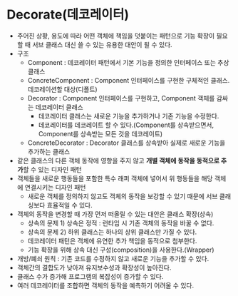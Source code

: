 # Decorate(데코레이터)

-   주어진 상황, 용도에 따라 어떤 객체에 책임을 덧붙이는 패턴으로 기능 확장이 필요할 때 서브 클래스 대신 쓸 수 있는 유용한 대안이 될 수 있다.
-   구조
    -   Component : 데코레이터 패턴에서 기본 기능을 정의한 인터페이스 또는 추상 클래스
    -   ConcreteComponent : Component 인터페이스를 구현한 구체적인 클래스. 데코레이션할 대상(디폴트)
    -   Decorator : Component 인터페이스를 구현하고, Component 객체를 감싸는 데코레이터 클래스
        -   데코레이터 클래스는 새로운 기능을 추가하거나 기존 기능을 수정한다.
        -   데코레이터를 데코레이트 할 수 있다.(Component를 상속받으면서, Component를 상속받는 모든 것을 데코레이트)
    -   ConcreteDecorator : Decorator 클래스를 상속받아 실제로 새로운 기능을 추가하는 클래스
-   같은 클래스의 다른 객체 동작에 영향을 주지 않고 **개별 객체에 동작을 동적으로 추가**할 수 있는 디자인 패턴
-   객체들을 새로운 행동들을 포함한 특수 래퍼 객체에 넣어서 위 행동들을 해당 객체에 연결시키는 디자인 패턴
    -   새로운 객체를 정의하지 않고도 객체의 동작을 보강할 수 있기 때문에 서브 클래싱보다 효율적일 수 있다.
-   객체의 동작을 변경할 때 가장 먼저 떠올릴 수 있는 대안은 클래스 확장(상속)
    -   상속의 문제 1) 상속은 정적 : 런타임 시 기존 객체의 동작을 바꿀 수 없다.
    -   상속의 문제 2) 하위 클래스는 하나의 상위 클래스만 가질 수 있다.
    -   데코레이터 패턴은 객체에 유연한 추가 책임을 동적으로 첨부한다.
    -   기능 확장을 위해 상속 대신 구성(composition)을 사용한다.(Wrapper)
-   개방/폐쇠 원칙 : 기존 코드를 수정하지 않고 새로운 기능을 추가할 수 있다.
-   객체간의 결합도가 낮아져 유지보수성과 확장성이 높아진다.
-   클래스 수가 증가해 프로그램의 복잡성이 증가할 수 있다.
-   여러 데코레이터를 조합하면 객체의 동작을 예측하기 어려울 수 있다.
